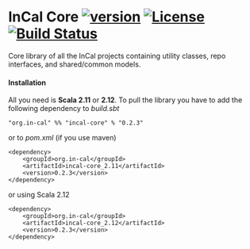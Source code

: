 # InCal Core [![version](https://img.shields.io/badge/version-0.2.3-green.svg)](https://in-cal.org) [![License](https://img.shields.io/badge/License-Apache%202.0-lightgrey.svg)](https://www.apache.org/licenses/LICENSE-2.0) [![Build Status](https://travis-ci.com/in-cal/incal-core.svg?branch=master)](https://travis-ci.com/in-cal/incal-core)

Core library of all the InCal projects containing utility classes, repo interfaces, and shared/common models.

#### Installation

All you need is **Scala 2.11** or **2.12**. To pull the library you have to add the following dependency to *build.sbt*

```
"org.in-cal" %% "incal-core" % "0.2.3"
```

or to *pom.xml* (if you use maven)

```
<dependency>
    <groupId>org.in-cal</groupId>
    <artifactId>incal-core_2.11</artifactId>
    <version>0.2.3</version>
</dependency>
```

or using Scala 2.12

```
<dependency>
    <groupId>org.in-cal</groupId>
    <artifactId>incal-core_2.12</artifactId>
    <version>0.2.3</version>
</dependency>
```